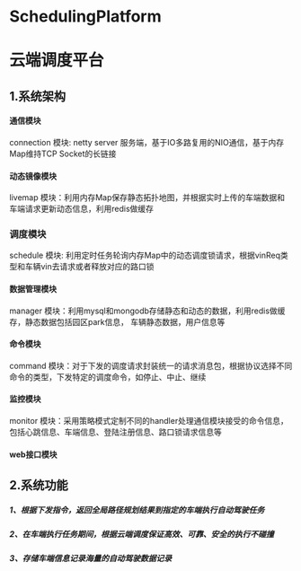 # SchedulingPlatform
# 云端调度平台

## 1.系统架构

#### 通信模块
connection 模块: netty server 服务端，基于IO多路复用的NIO通信，基于内存Map维持TCP Socket的长链接
#### 动态镜像模块
livemap 模块：利用内存Map保存静态拓扑地图，并根据实时上传的车端数据和车端请求更新动态信息，利用redis做缓存
### 调度模块
schedule 模块: 利用定时任务轮询内存Map中的动态调度锁请求，根据vinReq类型和车辆vin去请求或者释放对应的路口锁
#### 数据管理模块
manager 模块：利用mysql和mongodb存储静态和动态的数据，利用redis做缓存，静态数据包括园区park信息，
车辆静态数据，用户信息等
#### 命令模块
command 模块：对于下发的调度请求封装统一的请求消息包，根据协议选择不同命令的类型，下发特定的调度命令，如停止、中止、继续
#### 监控模块
monitor 模块：采用策略模式定制不同的handler处理通信模块接受的命令信息，包括心跳信息、车端信息、登陆注册信息、路口锁请求信息等
#### web接口模块
## 2.系统功能
##### 1、根据下发指令，返回全局路径规划结果到指定的车端执行自动驾驶任务
##### 2、在车端执行任务期间，根据云端调度保证高效、可靠、安全的执行不碰撞
##### 3、存储车端信息记录海量的自动驾驶数据记录